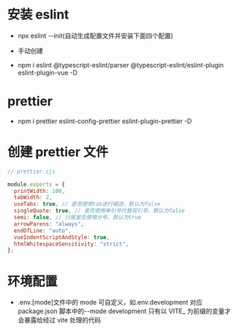 <!--
 * @Author: douruihuan douruihuan.vendor@sensetime.com
 * @Date: 2023-06-01 15:37:01
 * @LastEditors: douruihuan douruihuan.vendor@sensetime.com
 * @LastEditTime: 2023-06-01 15:55:36
 * @FilePath: /sense-earth-v3/Users/douruihuan.vendor/Desktop/myPro/notes/other/项目搭建.md
 * @Description: 这是默认设置,请设置`customMade`, 打开koroFileHeader查看配置 进行设置: https://github.com/OBKoro1/koro1FileHeader/wiki/%E9%85%8D%E7%BD%AE
-->

# 安装 eslint

- npx eslint --init(自动生成配置文件并安装下面四个配置)

- 手动创建
- npm i eslint @typescript-eslint/parser @typescript-eslint/eslint-plugin eslint-plugin-vue -D

# prettier

- npm i prettier eslint-config-prettier eslint-plugin-prettier -D

# 创建 prettier 文件

```javascript
// prettier.cjs

module.exports = {
  printWidth: 100,
  tabWidth: 2,
  useTabs: true, // 是否使用tab进行缩进，默认为false
  singleQuote: true, // 是否使用单引号代替双引号，默认为false
  semi: false, // 行尾是否使用分号，默认为true
  arrowParens: "always",
  endOfLine: "auto",
  vueIndentScriptAndStyle: true,
  htmlWhitespaceSensitivity: "strict",
};
```

# 环境配置

- .env.[mode]文件中的 mode 可自定义，如.env.development 对应 package.json 脚本中的--mode development
  只有以 VITE\_ 为前缀的变量才会暴露给经过 vite 处理的代码
